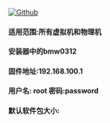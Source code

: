[![Github](https://img.shields.io/badge/Release文件可在国内加速站下载-FC7C0D?logo=github&logoColor=fff&labelColor=000&style=for-the-badge)](https://wkdaily.cpolar.top/archives/1) 

#### 适用范围:所有虚拟机和物理机
#### 安装器中的bmw0312
#### 固件地址:192.168.100.1
#### 用户名: root 密码:password
#### 默认软件包大小:  
